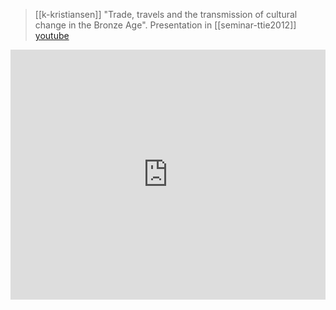 > [[k-kristiansen]] "Trade, travels and the transmission of cultural change in the Bronze Age". Presentation in [[seminar-ttie2012]] [youtube](https://youtu.be/pSZiEzVnUMI)

<iframe width="100%" height="400" src="https://www.youtube.com/embed/pSZiEzVnUMI" frameborder="0" allow="accelerometer; autoplay; clipboard-write; encrypted-media; gyroscope; picture-in-picture" allowfullscreen sandbox></iframe>